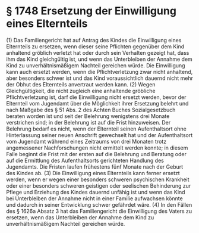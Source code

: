 # § 1748 Ersetzung der Einwilligung eines Elternteils
(1) Das Familiengericht hat auf Antrag des Kindes die Einwilligung eines Elternteils zu ersetzen, wenn dieser seine Pflichten gegenüber dem Kind anhaltend gröblich verletzt hat oder durch sein Verhalten gezeigt hat, dass ihm das Kind gleichgültig ist, und wenn das Unterbleiben der Annahme dem Kind zu unverhältnismäßigem Nachteil gereichen würde. Die Einwilligung kann auch ersetzt werden, wenn die Pflichtverletzung zwar nicht anhaltend, aber besonders schwer ist und das Kind voraussichtlich dauernd nicht mehr der Obhut des Elternteils anvertraut werden kann.
(2) Wegen Gleichgültigkeit, die nicht zugleich eine anhaltende gröbliche Pflichtverletzung ist, darf die Einwilligung nicht ersetzt werden, bevor der Elternteil vom Jugendamt über die Möglichkeit ihrer Ersetzung belehrt und nach Maßgabe des § 51 Abs. 2 des Achten Buches Sozialgesetzbuch beraten worden ist und seit der Belehrung wenigstens drei Monate verstrichen sind; in der Belehrung ist auf die Frist hinzuweisen. Der Belehrung bedarf es nicht, wenn der Elternteil seinen Aufenthaltsort ohne Hinterlassung seiner neuen Anschrift gewechselt hat und der Aufenthaltsort vom Jugendamt während eines Zeitraums von drei Monaten trotz angemessener Nachforschungen nicht ermittelt werden konnte; in diesem Falle beginnt die Frist mit der ersten auf die Belehrung und Beratung oder auf die Ermittlung des Aufenthaltsorts gerichteten Handlung des Jugendamts. Die Fristen laufen frühestens fünf Monate nach der Geburt des Kindes ab.
(3) Die Einwilligung eines Elternteils kann ferner ersetzt werden, wenn er wegen einer besonders schweren psychischen Krankheit oder einer besonders schweren geistigen oder seelischen Behinderung zur Pflege und Erziehung des Kindes dauernd unfähig ist und wenn das Kind bei Unterbleiben der Annahme nicht in einer Familie aufwachsen könnte und dadurch in seiner Entwicklung schwer gefährdet wäre.
(4) In den Fällen des § 1626a Absatz 3 hat das Familiengericht die Einwilligung des Vaters zu ersetzen, wenn das Unterbleiben der Annahme dem Kind zu unverhältnismäßigem Nachteil gereichen würde.